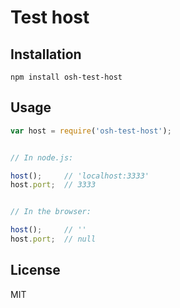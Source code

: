 # Test host

## Installation

```
npm install osh-test-host
```

## Usage

```js
var host = require('osh-test-host');


// In node.js:

host();     // 'localhost:3333'
host.port;  // 3333


// In the browser:

host();     // ''
host.port;  // null
```

## License

MIT

